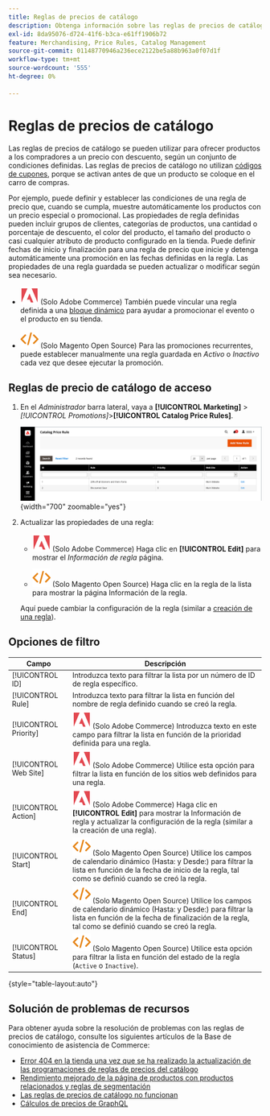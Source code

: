 ```yaml
---
title: Reglas de precios de catálogo
description: Obtenga información sobre las reglas de precios de catálogo que se pueden usar para ofrecer productos a los compradores a un precio con descuento según un conjunto de condiciones definidas.
exl-id: 8da95076-d724-41f6-b3ca-e61ff1906b72
feature: Merchandising, Price Rules, Catalog Management
source-git-commit: 01148770946a236ece2122be5a88b963a0f07d1f
workflow-type: tm+mt
source-wordcount: '555'
ht-degree: 0%

---
```


# Reglas de precios de catálogo

Las reglas de precios de catálogo se pueden utilizar para ofrecer productos a los compradores a un precio con descuento, según un conjunto de condiciones definidas. Las reglas de precios de catálogo no utilizan [códigos de cupones](price-rules-cart-coupon.md), porque se activan antes de que un producto se coloque en el carro de compras.

Por ejemplo, puede definir y establecer las condiciones de una regla de precio que, cuando se cumpla, muestre automáticamente los productos con un precio especial o promocional. Las propiedades de regla definidas pueden incluir grupos de clientes, categorías de productos, una cantidad o porcentaje de descuento, el color del producto, el tamaño del producto o casi cualquier atributo de producto configurado en la tienda. Puede definir fechas de inicio y finalización para una regla de precio que inicie y detenga automáticamente una promoción en las fechas definidas en la regla. Las propiedades de una regla guardada se pueden actualizar o modificar según sea necesario.

- ![Adobe Commerce](../assets/adobe-logo.svg) (Solo Adobe Commerce) También puede vincular una regla definida a una [bloque dinámico](../content-design/dynamic-blocks.md) para ayudar a promocionar el evento o el producto en su tienda.

- ![Magento Open Source](../assets/open-source.svg) (Solo Magento Open Source) Para las promociones recurrentes, puede establecer manualmente una regla guardada en _Activo_ o _Inactivo_ cada vez que desee ejecutar la promoción.

## Reglas de precio de catálogo de acceso

1. En el _Administrador_ barra lateral, vaya a **[!UICONTROL Marketing]** > _[!UICONTROL Promotions]_>**[!UICONTROL Catalog Price Rules]**.

   ![Reglas de precios de catálogo](./assets/price-rule-catalog.png){width="700" zoomable="yes"}

1. Actualizar las propiedades de una regla:

   - ![Adobe Commerce](../assets/adobe-logo.svg) (Solo Adobe Commerce) Haga clic en **[!UICONTROL Edit]** para mostrar el _Información de regla_ página.

   - ![Magento Open Source](../assets/open-source.svg) (Solo Magento Open Source) Haga clic en la regla de la lista para mostrar la página Información de la regla.

   Aquí puede cambiar la configuración de la regla (similar a [creación de una regla](price-rules-catalog-create.md)).

## Opciones de filtro

| Campo | Descripción |
|--- |--- |
| [!UICONTROL ID] | Introduzca texto para filtrar la lista por un número de ID de regla específico. |
| [!UICONTROL Rule] | Introduzca texto para filtrar la lista en función del nombre de regla definido cuando se creó la regla. |
| [!UICONTROL Priority] | ![Adobe Commerce](../assets/adobe-logo.svg) (Solo Adobe Commerce) Introduzca texto en este campo para filtrar la lista en función de la prioridad definida para una regla. |
| [!UICONTROL Web Site] | ![Adobe Commerce](../assets/adobe-logo.svg) (Solo Adobe Commerce) Utilice esta opción para filtrar la lista en función de los sitios web definidos para una regla. |
| [!UICONTROL Action] | ![Adobe Commerce](../assets/adobe-logo.svg) (Solo Adobe Commerce) Haga clic en **[!UICONTROL Edit]** para mostrar la Información de regla y actualizar la configuración de la regla (similar a la creación de una regla). |
| [!UICONTROL Start] | ![Magento Open Source](../assets/open-source.svg) (Solo Magento Open Source) Utilice los campos de calendario dinámico (Hasta: y Desde:) para filtrar la lista en función de la fecha de inicio de la regla, tal como se definió cuando se creó la regla. |
| [!UICONTROL End] | ![Magento Open Source](../assets/open-source.svg) (Solo Magento Open Source) Utilice los campos de calendario dinámico (Hasta: y Desde:) para filtrar la lista en función de la fecha de finalización de la regla, tal como se definió cuando se creó la regla. |
| [!UICONTROL Status] | ![Magento Open Source](../assets/open-source.svg) (Solo Magento Open Source) Utilice esta opción para filtrar la lista en función del estado de la regla (`Active` o `Inactive`). |

{style="table-layout:auto"}

## Solución de problemas de recursos

Para obtener ayuda sobre la resolución de problemas con las reglas de precios de catálogo, consulte los siguientes artículos de la Base de conocimiento de asistencia de Commerce:

- [Error 404 en la tienda una vez que se ha realizado la actualización de las programaciones de reglas de precios del catálogo](https://experienceleague.adobe.com/docs/commerce-knowledge-base/kb/troubleshooting/known-issues-patches-attached/404-error-on-store-front-once-catalog-price-rule-schedules-update-is-performed.html)
- [Rendimiento mejorado de la página de productos con productos relacionados y reglas de segmentación](https://experienceleague.adobe.com/docs/commerce-knowledge-base/kb/support-tools/patches/v1-0-9/mdva-31791-magento-patch-improvement-for-product-page-with-related-products-and-target-rules.html)
- [Las reglas de precios de catálogo no funcionan](https://experienceleague.adobe.com/docs/commerce-knowledge-base/kb/support-tools/patches/v1-0-14/mdva-24201-magento-patch-catalog-price-rules-don-t-work.html)
- [Cálculos de precios de GraphQL](https://experienceleague.adobe.com/docs/commerce-knowledge-base/kb/support-tools/patches/v1-0-14/mdva-33975-magento-patch-graphql-price-calculations.html)
